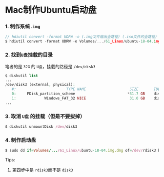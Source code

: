 # Mac制作Ubuntu启动盘





### 1. 制作系统`.img`



```go
// hdiutil convert -format UDRW -o (.img文件输出全路径) (.iso文件的全路径)
$ hdiutil convert -format UDRW -o Volumes/.../61_Linux/ubuntu-18-04.img Volumes/.../61_Linux/ubuntu-18.04-desktop-amd64.iso
```

### 2. 找到`U盘`挂载的目录

笔者的是 `32G` 的 `U盘`，挂载的路径是 `/dev/disk3`



```php
$ diskutil list 
...
/dev/disk3 (external, physical):
   #:                       TYPE NAME                    SIZE       IDENTIFIER
   0:     FDisk_partition_scheme                        *31.7 GB    disk3
   1:             Windows_FAT_32 NICE                    31.0 GB    disk3s1
...
```

### 3. 取消 `U盘` 的挂载（但是不要拔掉）



```ruby
$ diskutil unmountDisk /dev/disk3
```

### 4. 制作启动盘



```ruby
$ sudo dd if=Volumes/.../61_Linux/ubuntu-18-04.img.dmg of=/dev/rdisk3 bs=1m
```

Tips:

1. 第四步中是 `rdisk3`而不是 `disk3`

